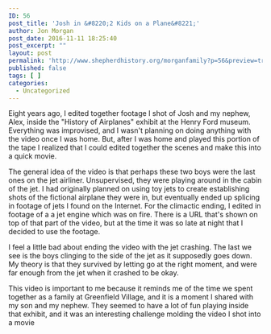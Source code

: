 ```yaml
---
ID: 56
post_title: 'Josh in &#8220;2 Kids on a Plane&#8221;'
author: Jon Morgan
post_date: 2016-11-11 18:25:40
post_excerpt: ""
layout: post
permalink: 'http://www.shepherdhistory.org/morganfamily?p=56&preview=true&preview_id=56'
published: false
tags: [ ]
categories:
  - Uncategorized
---
```

Eight years ago, I edited together footage I shot of Josh and my nephew, Alex, inside the "History of Airplanes" exhibit at the Henry Ford museum. Everything was improvised, and I wasn't planning on doing anything with the video once I was home. But, after I was home and played this portion of the tape I realized that I could edited together the scenes and make this into a quick movie.

The general idea of the video is that perhaps these two boys were the last ones on the jet airliner. Unsupervised, they were playing around in the cabin of the jet. I had originally planned on using toy jets to create establishing shots of the fictional airplane they were in, but eventually ended up splicing in footage of jets I found on the Internet. For the climactic ending, I edited in footage of a a jet engine which was on fire. There is a URL that's shown on top of that part of the video, but at the time it was so late at night that I decided to use the footage.

I feel a little bad about ending the video with the jet crashing. The last we see is the boys clinging to the side of the jet as it supposedly goes down. My theory is that they survived by letting go at the right moment, and were far enough from the jet when it crashed to be okay.

This video is important to me because it reminds me of the time we spent together as a family at Greenfield Village, and it is a moment I shared with my son and my nephew. They seemed to have a lot of fun playing inside that exhibit, and it was an interesting challenge molding the video I shot into a movie